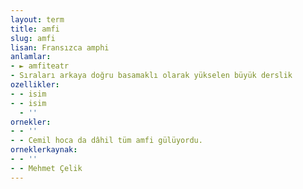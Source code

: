 ```yaml
---
layout: term
title: amfi
slug: amfi
lisan: Fransızca amphi
anlamlar:
- ► amfiteatr
- Sıraları arkaya doğru basamaklı olarak yükselen büyük derslik
ozellikler:
- - isim
- - isim
  - ''
ornekler:
- - ''
- - Cemil hoca da dâhil tüm amfi gülüyordu.
orneklerkaynak:
- - ''
- - Mehmet Çelik
---
```

